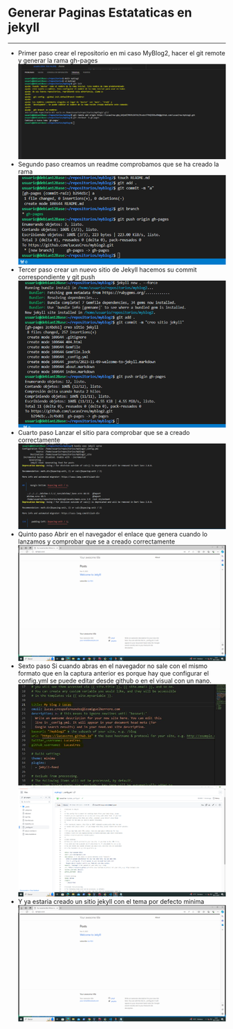 # Generar Paginas Estataticas en jekyll
---
+ Primer paso crear el repositorio en mi caso MyBlog2, hacer el git remote y generar la rama gh-pages
  ![Imagen](imgJK/3.png)
+ Segundo paso creamos un readme comprobamos que se ha creado la rama
  ![Imagen](imgJK/4.png) 
+ Tercer paso crear un nuevo sitio de Jekyll hacemos su commit correspondiente y git push
  ![Imagen](imgJK/5.png) 
+ Cuarto paso Lanzar el sitio para comprobar que se a creado correctamente
  ![Imagen](imgJK/6.png) 
+ Quinto paso Abrir en el navegador el enlace que genera cuando lo lanzamos y comprobar que se a creado correctamente
  ![Imagen](imgJK/7.png) 
+ Sexto paso Si cuando abras en el navegador no sale con el mismo formato que en la captura anterior es porque hay que configurar el config.yml se puede editar desde github o en el visual con un nano.
  ![Imagen](imgJK/10.JPG) 
  ![Imagen](imgJK/8.png)
+ Y ya estaria creado un sitio jekyll con el tema por defecto minima
  ![Imagen](imgJK/7.png) 